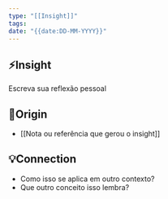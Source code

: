 ```yaml
---
type: "[[Insight]]"
tags:
date: "{{date:DD-MM-YYYY}}"
---
```

## ⚡Insight
Escreva sua reflexão pessoal
## 🔗Origin
- [[Nota ou referência que gerou o insight]]
## 💡Connection
- Como isso se aplica em outro contexto?
- Que outro conceito isso lembra?